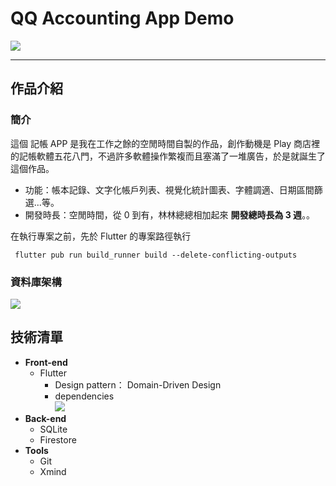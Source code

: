 # QQ Accounting App Demo

![](https://i.imgur.com/e69Yb4S.png)

---

## 作品介紹

### 簡介

這個 記帳 APP 是我在工作之餘的空閒時間自製的作品，創作動機是 Play 商店裡的記帳軟體五花八門，不過許多軟體操作繁複而且塞滿了一堆廣告，於是就誕生了這個作品。

- 功能：帳本記錄、文字化帳戶列表、視覺化統計圖表、字體調適、日期區間篩選...等。
- 開發時長：空閒時間，從 0 到有，林林總總相加起來 **開發總時長為 3 週**。。

在執行專案之前，先於 Flutter 的專案路徑執行

`
flutter pub run build_runner build --delete-conflicting-outputs`

### 資料庫架構

![](https://i.imgur.com/oRPfTVb.png)

## 技術清單

- **Front-end**
  - Flutter
    - Design pattern： Domain-Driven Design
    - dependencies  
      ![](https://i.imgur.com/knv2qKY.png)
- **Back-end**
  - SQLite
  - Firestore
- **Tools**
  - Git
  - Xmind
